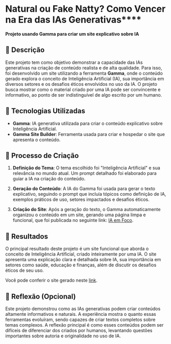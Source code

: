 # Natural ou Fake Natty? Como Vencer na Era das IAs Generativas****

**Projeto usando Gamma para criar um site explicativo sobre IA** 

## 📒 Descrição
Este projeto tem como objetivo demonstrar a capacidade das IAs generativas na criação de conteúdo realista e de alta qualidade. Para isso, foi desenvolvido um site utilizando a ferramenta **Gamma**, onde o conteúdo gerado explora o conceito de Inteligência Artificial (IA), sua importância em diversos setores e os desafios éticos envolvidos no uso da IA. O projeto busca mostrar como o material criado por uma IA pode ser convincente e informativo, ao ponto de ser indistinguível de algo escrito por um humano.

## 🤖 Tecnologias Utilizadas
- **Gamma**: IA generativa utilizada para criar o conteúdo explicativo sobre Inteligência Artificial.
- **Gamma Site Builder**: Ferramenta usada para criar e hospedar o site que apresenta o conteúdo.
  
## 🧐 Processo de Criação
1. **Definição do Tema**: O tema escolhido foi "Inteligência Artificial" e sua relevância no mundo atual. Um prompt detalhado foi elaborado para guiar a IA na criação do conteúdo.
   
2. **Geração do Conteúdo**: A IA do Gamma foi usada para gerar o texto explicativo, seguindo o prompt que incluía tópicos como definição de IA, exemplos práticos de uso, setores impactados e desafios éticos.
   
3. **Criação do Site**: Após a geração do texto, o Gamma automaticamente organizou o conteúdo em um site, gerando uma página limpa e funcional, que foi publicada no seguinte link: [IA em Foco](https://ia-em-foco-egyqu3t.gamma.site/).

## 🚀 Resultados
O principal resultado deste projeto é um site funcional que aborda o conceito de Inteligência Artificial, criado inteiramente por uma IA. O site apresenta uma explicação clara e detalhada sobre IA, sua importância em setores como saúde, educação e finanças, além de discutir os desafios éticos de seu uso.

Você pode conferir o site gerado neste [link](https://ia-em-foco-egyqu3t.gamma.site/).

## 💭 Reflexão (Opcional)
Este projeto demonstrou como as IAs generativas podem criar conteúdos altamente informativos e naturais. A experiência mostra o quanto essas ferramentas evoluíram, sendo capazes de criar textos completos sobre temas complexos. A reflexão principal é como esses conteúdos podem ser difíceis de diferenciar dos criados por humanos, levantando questões importantes sobre autoria e originalidade no uso de IA.
